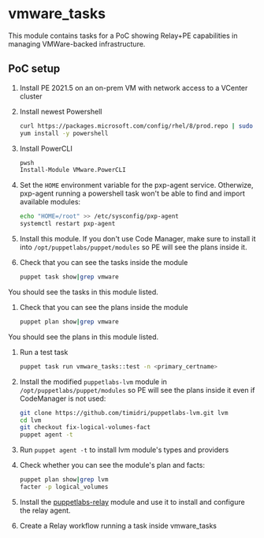 # vmware_tasks

This module contains tasks for a PoC showing Relay+PE capabilities in managing VMWare-backed infrastructure.

## PoC setup

1. Install PE 2021.5 on an on-prem VM with network access to a VCenter cluster
1. Install newest Powershell

    ```bash
    curl https://packages.microsoft.com/config/rhel/8/prod.repo | sudo tee /etc/yum.repos.d/microsoft.repo
    yum install -y powershell
    ```

1. Install PowerCLI

    ```bash
    pwsh
    Install-Module VMware.PowerCLI
    ```

1. Set the `HOME` environment variable for the pxp-agent service. Otherwize, pxp-agent running a powershell task won't be able to find and import available modules:

     ```bash
    echo "HOME=/root" >> /etc/sysconfig/pxp-agent
    systemctl restart pxp-agent
    ```

1. Install this module. If you don't use Code Manager, make sure to install it into `/opt/puppetlabs/puppet/modules` so PE will see the plans inside it.
1. Check that you can see the tasks inside the module

    ```bash
    puppet task show|grep vmware
    ```

  You should see the tasks in this module listed.

1. Check that you can see the plans inside the module

    ```bash
    puppet plan show|grep vmware
    ```

  You should see the plans in this module listed.

1. Run a test task

    ```bash
    puppet task run vmware_tasks::test -n <primary_certname>
    ```

1. Install the modified `puppetlabs-lvm` module in `/opt/puppetlabs/puppet/modules` so PE will see the plans inside it even if CodeManager is not used:

    ```bash
    git clone https://github.com/timidri/puppetlabs-lvm.git lvm
    cd lvm
    git checkout fix-logical-volumes-fact
    puppet agent -t
    ```

1. Run `puppet agent -t` to install lvm module's types and providers
1. Check whether you can see the module's plan and facts:

    ```bash
    puppet plan show|grep lvm
    facter -p logical_volumes
    ```

1. Install the [puppetlabs-relay](https://forge.puppet.com/modules/puppetlabs/relay) module and use it to install and configure the relay agent.
1. Create a Relay workflow running a task inside vmware_tasks

